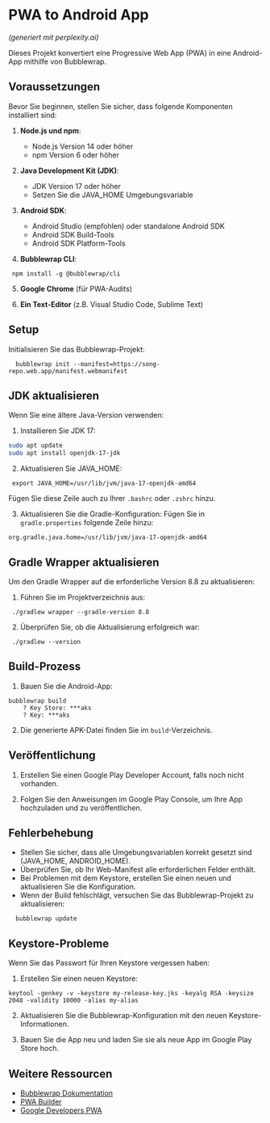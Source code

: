 # PWA to Android App
_(generiert mit perplexity.ai)_

Dieses Projekt konvertiert eine Progressive Web App (PWA) in eine Android-App mithilfe von Bubblewrap.

## Voraussetzungen

Bevor Sie beginnen, stellen Sie sicher, dass folgende Komponenten installiert sind:

1. **Node.js und npm**: 
   - Node.js Version 14 oder höher
   - npm Version 6 oder höher

2. **Java Development Kit (JDK)**:
   - JDK Version 17 oder höher
   - Setzen Sie die JAVA_HOME Umgebungsvariable

3. **Android SDK**:
   - Android Studio (empfohlen) oder standalone Android SDK
   - Android SDK Build-Tools
   - Android SDK Platform-Tools

4. **Bubblewrap CLI**:
```
 npm install -g @bubblewrap/cli 
```

5. **Google Chrome** (für PWA-Audits)

6. **Ein Text-Editor** (z.B. Visual Studio Code, Sublime Text)

## Setup

Initialisieren Sie das Bubblewrap-Projekt:
```
  bubblewrap init --manifest=https://song-repo.web.app/manifest.webmanifest
```

## JDK aktualisieren

Wenn Sie eine ältere Java-Version verwenden:

1. Installieren Sie JDK 17:

```sh
sudo apt update
sudo apt install openjdk-17-jdk
```

2. Aktualisieren Sie JAVA_HOME:

```
 export JAVA_HOME=/usr/lib/jvm/java-17-openjdk-amd64 
```
Fügen Sie diese Zeile auch zu Ihrer `.bashrc` oder `.zshrc` hinzu.

3. Aktualisieren Sie die Gradle-Konfiguration:
Fügen Sie in `gradle.properties` folgende Zeile hinzu:

```
org.gradle.java.home=/usr/lib/jvm/java-17-openjdk-amd64
```

## Gradle Wrapper aktualisieren

Um den Gradle Wrapper auf die erforderliche Version 8.8 zu aktualisieren:

1. Führen Sie im Projektverzeichnis aus:

```
 ./gradlew wrapper --gradle-version 8.8 
```

2. Überprüfen Sie, ob die Aktualisierung erfolgreich war:

```
 ./gradlew --version 
```

## Build-Prozess

1. Bauen Sie die Android-App:

```
bubblewrap build
    ? Key Store: ***aks
    ? Key: ***aks
```

2. Die generierte APK-Datei finden Sie im `build`-Verzeichnis.

## Veröffentlichung

1. Erstellen Sie einen Google Play Developer Account, falls noch nicht vorhanden.

2. Folgen Sie den Anweisungen im Google Play Console, um Ihre App hochzuladen und zu veröffentlichen.

## Fehlerbehebung

- Stellen Sie sicher, dass alle Umgebungsvariablen korrekt gesetzt sind (JAVA_HOME, ANDROID_HOME).
- Überprüfen Sie, ob Ihr Web-Manifest alle erforderlichen Felder enthält.
- Bei Problemen mit dem Keystore, erstellen Sie einen neuen und aktualisieren Sie die Konfiguration.
- Wenn der Build fehlschlägt, versuchen Sie das Bubblewrap-Projekt zu aktualisieren:

```
  bubblewrap update
```

## Keystore-Probleme

Wenn Sie das Passwort für Ihren Keystore vergessen haben:

1. Erstellen Sie einen neuen Keystore:
```
keytool -genkey -v -keystore my-release-key.jks -keyalg RSA -keysize 2048 -validity 10000 -alias my-alias
```
2. Aktualisieren Sie die Bubblewrap-Konfiguration mit den neuen Keystore-Informationen.

3. Bauen Sie die App neu und laden Sie sie als neue App im Google Play Store hoch.

## Weitere Ressourcen

- [Bubblewrap Dokumentation](https://github.com/GoogleChromeLabs/bubblewrap)
- [PWA Builder](https://www.pwabuilder.com/)
- [Google Developers PWA](https://developers.google.com/web/progressive-web-apps)

